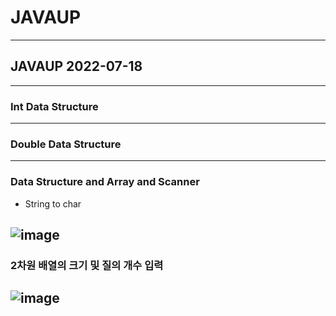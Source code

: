 # JAVAUP
---
## JAVAUP 2022-07-18

---
### Int Data Structure
---

### Double Data Structure
---

### Data Structure and Array and Scanner

- String to char 

![image](https://user-images.githubusercontent.com/96164365/179444019-77db628c-446b-4d4a-9c15-11bf7a3155b1.png)
---

### 2차원 배열의 크기 및 질의 개수 입력

![image](https://user-images.githubusercontent.com/96164365/179501616-0932cbc4-4b97-4f4b-ac94-279cb8e55aeb.png)
---

###
